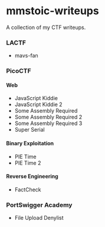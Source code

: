 # mmstoic-writeups
A collection of my CTF writeups.


### LACTF
- mavs-fan

### PicoCTF
#### Web
- JavaScript Kiddie
- JavaScript Kiddie 2
- Some Assembly Required
- Some Assembly Required 2
- Some Assembly Required 3
- Super Serial

#### Binary Exploitation
- PIE Time
- PIE Time 2

#### Reverse Engineering
- FactCheck

### PortSwigger Academy
- File Upload Denylist
